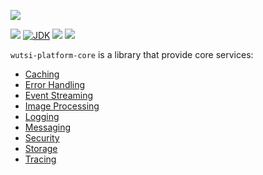 [![](https://github.com/wutsi/wutsi-mono/actions/workflows/libs-wutsi-platform-core-master.yml/badge.svg)](https://github.com/wutsi/wutsi-mono/actions/workflows/libs-wutsi-platform-core-master.yml)

![](https://img.shields.io/github/v/tag/wutsi/wutsi-platform-core)
[![JDK](https://img.shields.io/badge/jdk-11-brightgreen.svg)](https://jdk.java.net/11/)
[![](https://img.shields.io/badge/maven-3.6-brightgreen.svg)](https://maven.apache.org/download.cgi)
![](https://img.shields.io/badge/language-kotlin-blue.svg)

`wutsi-platform-core` is a library that provide core services:

- [Caching](src/docs/Caching.md)
- [Error Handling](src/docs/Error.md)
- [Event Streaming](src/docs/Stream.md)
- [Image Processing](src/docs/Image.md)
- [Logging](src/docs/Logging.md)
- [Messaging](src/docs/Messaging.md)
- [Security](src/docs/Security.md)
- [Storage](src/docs/Storage.md)
- [Tracing](src/docs/Tracing.md)


